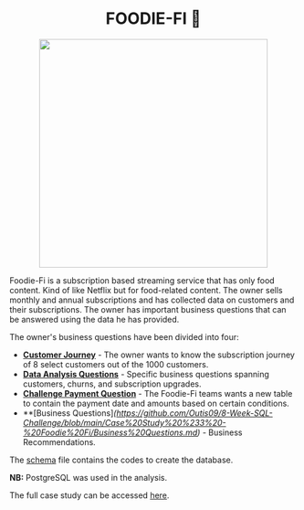 <div align="center">
 <h1>FOODIE-FI 🥑</h1>
</div>

<p align="center">
    <img src="https://8weeksqlchallenge.com/images/case-study-designs/3.png" width="400" height="400">
</p>

Foodie-Fi is a subscription based streaming service that has only food content. Kind of like Netflix but for food-related content. The owner sells monthly and annual subscriptions and has collected data on customers and their subscriptions. The owner has important business questions that can be answered using the data he has provided.

The owner's business questions have been divided into four:

* **[Customer Journey](https://github.com/Outis09/8-Week-SQL-Challenge/blob/main/Case%20Study%20%233%20-%20Foodie%20Fi/Customer%20Journey.md)** - The owner wants to know the subscription journey of 8 select customers out of the 1000 customers.
* **[Data Analysis Questions](https://github.com/Outis09/8-Week-SQL-Challenge/blob/main/Case%20Study%20%233%20-%20Foodie%20Fi/Data%20Analysis%20Questions.md)** - Specific business questions spanning customers, churns, and subscription upgrades.
* **[Challenge Payment Question](https://github.com/Outis09/8-Week-SQL-Challenge/blob/main/Case%20Study%20%233%20-%20Foodie%20Fi/Challenge%20Payments%20Question.md)** - The Foodie-Fi teams wants a new table to contain the payment date and amounts based on certain conditions.
* **[Business Questions]*(https://github.com/Outis09/8-Week-SQL-Challenge/blob/main/Case%20Study%20%233%20-%20Foodie%20Fi/Business%20Questions.md)* - Business Recommendations.

The [schema](https://github.com/Outis09/8-Week-SQL-Challenge/blob/main/Case%20Study%20%233%20-%20Foodie%20Fi/Schema.md) file contains the codes to create the database.

**NB:** PostgreSQL was used in the analysis. 

The full case study can be accessed [here](https://8weeksqlchallenge.com/case-study-3/).
